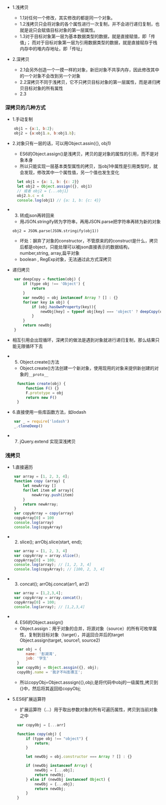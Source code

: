 - 1.浅拷贝
  - 1.1对任何一个修改，其实修改的都是同一个对象。
  - 1.2浅拷贝只会将对象的各个属性进行一次复制，并不会进行递归复制，也就是说只会赋值目标对象的第一层属性。
  - 1.3对于目标对象第一层为基本数据类型的数据，就是直接赋值，即「传值」； 而对于目标对象第一层为引用数据类型的数据，就是直接赋存于栈内存中的堆内存地址，即「传址」

- 2.深拷贝
  - 2.1会另外创造一个一摸一样的对象，新旧对象不共享内存，因此修改其中的一个对象不会改到另一个对象
  - 2.2深拷贝不同于浅拷贝，它不只拷贝目标对象的第一层属性，而是递归拷贝目标对象的所有属性
  - 2.3


### 深拷贝的几种方式

- 1.手动复制

```js
    obj1 = {a:1, b:2};
    obj2 = {a:obj1.a, b:obj1.b};
```

- 2.对象只有一层的话，可以用Object.assin({}, obj1)
  - ES6的Object.assign()是浅拷贝，拷贝的是对象的属性的引用，而不是对象本身
  - 所以只能实现一层基本类型属性的拷贝，当obj1中属性是引用类型时，就会发现，修改其中一个属性值，另一个值也发生变化

  ```js
    let obj1 = {a: 1, b: {c: 2}}
    let obj2 = Object.assign({}, obj1)
    // 或者 obj2 = {...obj1}
    obj2.b.c = 4
    console.log(obj1) // {a: 1, b: {c: 4}}
  ```

- 3. 转成json再转回来
  - 用JSON.stringify转为字符串，再用JSON.parse把字符串再转为新的对象

  ``` obj2 = JSON.parse(JSON.stringify(obj1)) ```

  - 坏处：摒弃了对象的constructor，不管原来的的construct是什么，拷贝后都是object，只能处理可以被json直接表示的数据结构，number,string, array,扁平对象
  - boolean , RegExp对象，无法通过此方式深拷贝

- 递归拷贝
  
```js
    var deepCopy = function(obj) {
        if (type obj !== 'Object') {
            return
        }
        var newObj = obj instanceof Array ? [] : {}
        for(var key in obj) {
            if (obj.hasOwnProperty(key)){
                newObj[key] = typeof obj[key] === 'object' ? deepCopy(obj[key]) : obj[key]
            }
        }
        return newObj
    }
```

- 相互引用会出现循环，深拷贝的做法是遇到对象就进行递归复制，那么结果只能无限循环下去


- 5. Object.create()方法
  - Object.create()方法创建一个新对象，使用现用的对象来提供新创建的对象的```__proto__```

  ```js
    function create(obj) {
        function F() {}
        F.prototype = obj
        return new F()
    }
  ```

- 6.直接使用一些库函数方法，如lodash

```js
    var _ = require('lodash')
    _.cloneDeep() 
```

- 7. jQuery.extend 实现深浅拷贝


### 浅拷贝
- 1.直接遍历

```js
    var array = [1, 2, 3, 4];
    function copy (array) {
        let newArray []
        for(let item of array){
            newArray.push(item)
        }
        return newArray;
    }
    var copyArray = copy(array)
    copyArray[0] = 100
    console.log(array)
    console.log(copyArray)
```

- 2. slice(); arrObj.slice(start, end);

```js
    var array = [1, 2, 3, 4]
    var copyArray = array.slice();
    copyArray[0] = 100;
    console.log(array); // [1, 2, 3, 4]
    console.log(copyArray); // [100, 2, 3, 4]
```

- 3. concat(); arrObj.concat(arr1, arr2)

```js
    var array = [1,2,3,4];
    var copyArray = array.concat();
    copyArray[0] = 100;
    console.log(array); // [1,2,3,4]
```

- 4. ES6的Object.assign()
  - Object.assign：用于对象的合并，将源对象（source）的所有可枚举属性，复制到目标对象（target），并返回合并后的target Object.assign(target, source1, source2)

  ```js
    var obj = {
        name: '彭湖湾',
        job: '学生'
    }
    var copyObj = Object.assgin({}, obj);
    copyObj.name = '我才不叫彭惠王';
  ```

  - 所以copyObj=Object.asssign({},obj);是将代码中obj的一级属性,拷贝到{}中，然后将其返回给copyObj;

- 5.ES6扩展运算符
  - 扩展运算符（...）用于取出参数对象的所有可遍历属性，拷贝到当前对象之中

  ```js
    var copyObj = [...arr]

    function copy(obj) {
        if (type obj !== "object") {
            return;
        }

        let newObj = obj.constructor === Array ? [] : {}

        if (newObj instanceof Array) {
            newObj = [...obj];
            return newObj;
        } else if (newObj instanceof Object) {
            newObj = {...obj};
            return newObj;
        }
    }
  ```